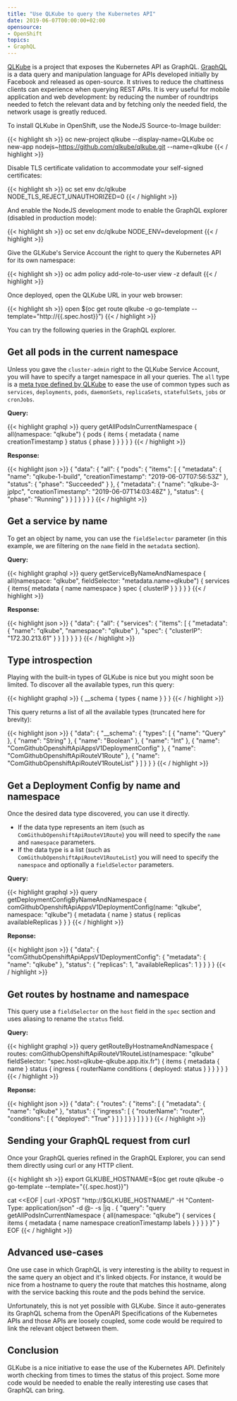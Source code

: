 ```yaml
---
title: "Use QLKube to query the Kubernetes API"
date: 2019-06-07T00:00:00+02:00
opensource: 
- OpenShift
topics:
- GraphQL
---
```


[QLKube](https://github.com/qlkube/qlkube) is a project that exposes the Kubernetes API as GraphQL.
[GraphQL](https://en.wikipedia.org/wiki/GraphQL) is a data query and manipulation language for APIs developed initially by Facebook and released as open-source.
It strives to reduce the chattiness clients can experience when querying REST APIs.
It is very useful for mobile application and web development: by reducing the number of roundtrips needed to fetch the relevant data and by fetching only the needed field, the network usage is greatly reduced.

To install QLKube in OpenShift, use the NodeJS Source-to-Image builder:

{{< highlight sh >}}
oc new-project qlkube --display-name=QLKube
oc new-app nodejs~https://github.com/qlkube/qlkube.git --name=qlkube
{{< / highlight >}}

Disable TLS certificate validation to accommodate your self-signed certificates:

{{< highlight sh >}}
oc set env dc/qlkube NODE_TLS_REJECT_UNAUTHORIZED=0
{{< / highlight >}}

And enable the NodeJS development mode to enable the GraphQL explorer (disabled in production mode):

{{< highlight sh >}}
oc set env dc/qlkube NODE_ENV=development
{{< / highlight >}}

Give the GLKube's Service Account the right to query the Kubernetes API for its own namespace:

{{< highlight sh >}}
oc adm policy add-role-to-user view -z default
{{< / highlight >}}

Once deployed, open the QLKube URL in your web browser:

{{< highlight sh >}}
open $(oc get route qlkube -o go-template --template="http://{{.spec.host}}")
{{< / highlight >}}

You can try the following queries in the GraphQL explorer.

## Get all pods in the current namespace

Unless you gave the `cluster-admin` right to the QLKube Service Account, you will have to specify a target namespace in all your queries. The `all` type is a [meta type defined by QLKube](https://github.com/qlkube/qlkube/blob/9274405bb46592646220c099affdd24211875eed/src/schema.js#L25-L39) to ease the use of common types such as `services`, `deployments`, `pods`, `daemonSets`, `replicaSets`, `statefulSets`, `jobs` or `cronJobs`.

**Query:**

{{< highlight graphql >}}
query getAllPodsInCurrentNamespace {
  all(namespace: "qlkube") {
    pods {
      items {
        metadata {
          name
          creationTimestamp
        }
        status {
          phase
        }
      }
    }
  }
}
{{< / highlight >}}

**Response:**

{{< highlight json >}}
{
  "data": {
    "all": {
      "pods": {
        "items": [
          {
            "metadata": {
              "name": "qlkube-1-build",
              "creationTimestamp": "2019-06-07T07:56:53Z"
            },
            "status": {
              "phase": "Succeeded"
            }
          },
          {
            "metadata": {
              "name": "qlkube-3-jplpc",
              "creationTimestamp": "2019-06-07T14:03:48Z"
            },
            "status": {
              "phase": "Running"
            }
          }
        ]
      }
    }
  }
}
{{< / highlight >}}

## Get a service by name

To get an object by name, you can use the `fieldSelector` parameter (in this example, we are filtering on the `name` field in the `metadata` section).

**Query:**

{{< highlight graphql >}}
query getServiceByNameAndNamespace {
  all(namespace: "qlkube", fieldSelector: "metadata.name=qlkube") {
    services {
      items{
        metadata {
          name
          namespace
        }
        spec {
          clusterIP
        }
      }
    }
  }
}
{{< / highlight >}}

**Response:**

{{< highlight json >}}
{
  "data": {
    "all": {
      "services": {
        "items": [
          {
            "metadata": {
              "name": "qlkube",
              "namespace": "qlkube"
            },
            "spec": {
              "clusterIP": "172.30.213.61"
            }
          }
        ]
      }
    }
  }
}
{{< / highlight >}}

## Type introspection

Playing with the built-in types of GLKube is nice but you might soon be limited.
To discover all the available types, run this query:

{{< highlight graphql >}}
{
  __schema {
    types {
      name
    }
  }
}
{{< / highlight >}}

This query returns a list of all the available types (truncated here for brevity):

{{< highlight json >}}
{
  "data": {
    "__schema": {
      "types": [
        {
          "name": "Query"
        },
        {
          "name": "String"
        },
        {
          "name": "Boolean"
        },
        {
          "name": "Int"
        },
        {
          "name": "ComGithubOpenshiftApiAppsV1DeploymentConfig"
        },
        {
          "name": "ComGithubOpenshiftApiRouteV1Route"
        },
        {
          "name": "ComGithubOpenshiftApiRouteV1RouteList"
        }
      ]
    }
  }
}
{{< / highlight >}}

## Get a Deployment Config by name and namespace

Once the desired data type discovered, you can use it directly.

- If the data type represents an item (such as `ComGithubOpenshiftApiRouteV1Route`) you will need to specify the `name` and `namespace` parameters.
- If the data type is a list (such as `ComGithubOpenshiftApiRouteV1RouteList`) you will need to specify the `namespace` and optionally a `fieldSelector` parameters.

**Query:**

{{< highlight graphql >}}
query getDeploymentConfigByNameAndNamespace {
  comGithubOpenshiftApiAppsV1DeploymentConfig(name: "qlkube", namespace: "qlkube") {
    metadata {
      name
    }
    status {
      replicas
      availableReplicas
    }
  }
}
{{< / highlight >}}

**Reponse:**

{{< highlight json >}}
{
  "data": {
    "comGithubOpenshiftApiAppsV1DeploymentConfig": {
      "metadata": {
        "name": "qlkube"
      },
      "status": {
        "replicas": 1,
        "availableReplicas": 1
      }
    }
  }
}
{{< / highlight >}}

## Get routes by hostname and namespace

This query use a `fieldSelector` on the `host` field in the `spec` section and uses aliasing to rename the `status` field.

**Query:**

{{< highlight graphql >}}
query getRouteByHostnameAndNamespace {
  routes: comGithubOpenshiftApiRouteV1RouteList(namespace: "qlkube" fieldSelector: "spec.host=qlkube-qlkube.app.itix.fr") {
    items {
      metadata {
        name
      }
      status {
        ingress {
          routerName
          conditions {
            deployed: status
          }
        }
      }
    }
  }
}
{{< / highlight >}}

**Reponse:**

{{< highlight json >}}
{
  "data": {
    "routes": {
      "items": [
        {
          "metadata": {
            "name": "qlkube"
          },
          "status": {
            "ingress": [
              {
                "routerName": "router",
                "conditions": [
                  {
                    "deployed": "True"
                  }
                ]
              }
            ]
          }
        }
      ]
    }
  }
}
{{< / highlight >}}

## Sending your GraphQL request from curl

Once your GraphQL queries refined in the GraphQL Explorer, you can send them directly using curl or any HTTP client.

{{< highlight sh >}}
export GLKUBE_HOSTNAME=$(oc get route qlkube -o go-template --template="{{.spec.host}}")

cat <<EOF | curl -XPOST "http://$GLKUBE_HOSTNAME/" -H "Content-Type: application/json" -d @- -s |jq .
{
  "query": "query getAllPodsInCurrentNamespace {
              all(namespace: \"qlkube\") {
                services {
                  items {
                    metadata {
                      name
                      namespace
                      creationTimestamp
                      labels
                    }
                  }
                }
              }
            }"
}
EOF
{{< / highlight >}}

## Advanced use-cases

One use case in which GraphQL is very interesting is the ability to request in the same query an object and it's linked objects. For instance, it would be nice from a hostname to query the route that matches this hostname, along with the service backing this route and the pods behind the service.

Unfortunately, this is not yet possible with GLKube. Since it auto-generates its GraphQL schema from the OpenAPI Specifications of the Kubernetes APIs and those APIs are loosely coupled, some code would be required to link the relevant object between them.

## Conclusion

GLKube is a nice initiative to ease the use of the Kubernetes API. Definitely worth checking from times to times the status of this project. Some more code would be needed to enable the really interesting use cases that GraphQL can bring.

